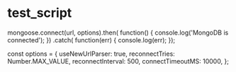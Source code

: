 # test_script

mongoose.connect(url, options).then( function() {
console.log('MongoDB is connected');
})
.catch( function(err) {
console.log(err);
});
 
const options = {
useNewUrlParser: true,
reconnectTries: Number.MAX_VALUE,
reconnectInterval: 500,
connectTimeoutMS: 10000,
};
